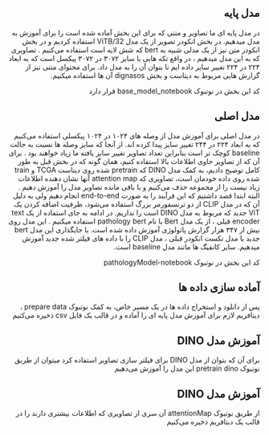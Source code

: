 <h2 style="direction:rtl;">مدل پایه</h2>
<div style="direction:rtl;">
  در مدل پایه ای ما تصاویر و متنی که برای این بخش آماده شده است را برای آموزش به مدل میدهیم. در بخش انکودر تصویر از یک مدل ViTB/32 استفاده کردیم و در بخش انکودر متن نیز از یک مدلی شبیه به bert که شش لایه است استفاده می‌کنیم . تصاویری که به این مدل میدهیم ، در واقع تکه هایی با سایز ۳۰۷۲ در ۳۰۷۲ پیکسل است که به ابعاد ۲۲۴ در ۲۲۴ تغییر سایز داده ایم تا بتوان آن را به مدل داد. برای محتوای متنی نیز از گزارش هایی مربوط به دیتاست و بخش dignasos آن ها استفاده میکنیم.

کد این بخش در نوتبوک base_model_notebook قرار دارد
</div>



<h2 style="direction:rtl;">مدل اصلی</h2>
<div style="direction:rtl;">


در مدل اصلی برای آموزش مدل از وصله های ۱۰۲۴ در ۱۰۲۴ پیکسلی استفاده می‌کنیم که به ابعاد ۲۲۴ در ۲۴۴ تغییر سایز پیدا کرده اند. از آنجا که سایز وصله ها نسبت به حالت baseline کوچک تر است بنابراین تعداد تصاویر تغییر سایز یافته ما زیاد خواهند بود . برای آن که از تصاویر حاوی اطلاعات بالا استفاده کنیم، همان گونه که در بخش قبل به طور کامل توضیح دادیم، به کمک مدل DINO که pretrain شده روی دیتاست TCGA و train شده روی داده خودمان است، تصاویری که attention map آنها نشان دهنده اطلاعات زیاد نیست را از مجموعه حذف می‌کنیم و با باقی مانده تصاویر مدل را آموزش دهیم . البته ابتدا قصد داشتیم که این فرآیند را به صورت end-to-end انجام دهیم ولی به دلیل آن که در مدل CLIP از دو ترنسفورمر بزرگ استفاده می‌شود، ظرفیت اضافه کردن یک ViT جدید که مربوط به مدل DINO است را نداریم. 
در ادامه به جای استفاده از یک text encoder قبلی ، از یک مدل Bert با نام pathology bert استفاده میکنیم . این مدل روی بیش از ۳۴۷ هزار گزارش پاتولوژی آموزش داده شده است. با جایگذاری این مدل bert جدید با مدل تکست انکودر قبلی ، مدل CLIP را با داده های فیلتر شده جدید آموزش میدهیم. سایر کانفیگ ها مانند مدل baseline است.

کد این بخش در نوتبوک pathologyModel-notebook
  </div>
  

  

<h2 style="direction:rtl;">آماده سازی داده ها </h2>
<div style="direction:rtl;">
پس از دانلود و استخراج داده ها در یک مسیر خاص، به کمک نوتبوک prepare data ، دیتافریم لازم برای آموزش مدل پایه ای را آماده و در قالب یک فایل csv ذخیره می‌کنیم
</div>


<h2 style="direction:rtl;">آموزش مدل DINO </h2>
<div style="direction:rtl;">
برای آن که بتوان از مدل DINO برای فیلتر سازی تصاویر استفاده کرد میتوان از طریق نوتبوک pretrain dino این مدل را آموزش می‌دهیم

  </div>
  
<h2 style="direction:rtl;">آموزش مدل DINO </h2>
<div style="direction:rtl;">
  از طریق نوتبوک attentionMap آن سری از تصاویری که اطلاعات بیشتری دارند را در قالب یک دیتافریم ذخیره می‌کنیم
</div>  

